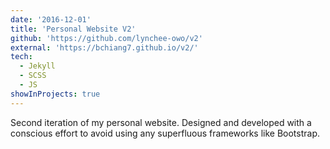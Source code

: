 ```yaml
---
date: '2016-12-01'
title: 'Personal Website V2'
github: 'https://github.com/lynchee-owo/v2'
external: 'https://bchiang7.github.io/v2/'
tech:
  - Jekyll
  - SCSS
  - JS
showInProjects: true
---
```


Second iteration of my personal website. Designed and developed with a conscious effort to avoid using any superfluous frameworks like Bootstrap.
